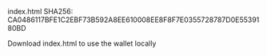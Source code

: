 index.html SHA256: CA0486117BFE1C2EBF73B592A8EE610008EE8F8F7E0355728787D0E5539180BD

Download index.html to use the wallet locally